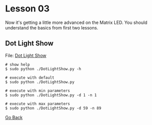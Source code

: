 # Lesson 03

Now it's getting a little more advanced on the Matrix LED. You should understand the basics from first two lessons.

## Dot Light Show

File: [Dot Light Show](./DotLightShow.py)

```shell
# show help
$ sudo python ./DotLightShow.py -h

# execute with default
$ sudo python ./DotLightShow.py

# execute with min parameters
$ sudo python ./DotLightShow.py -d 1 -n 1

# execute with max parameters
$ sudo python ./DotLightShow.py -d 59 -n 89
```

[Go Back](../readme.md)
